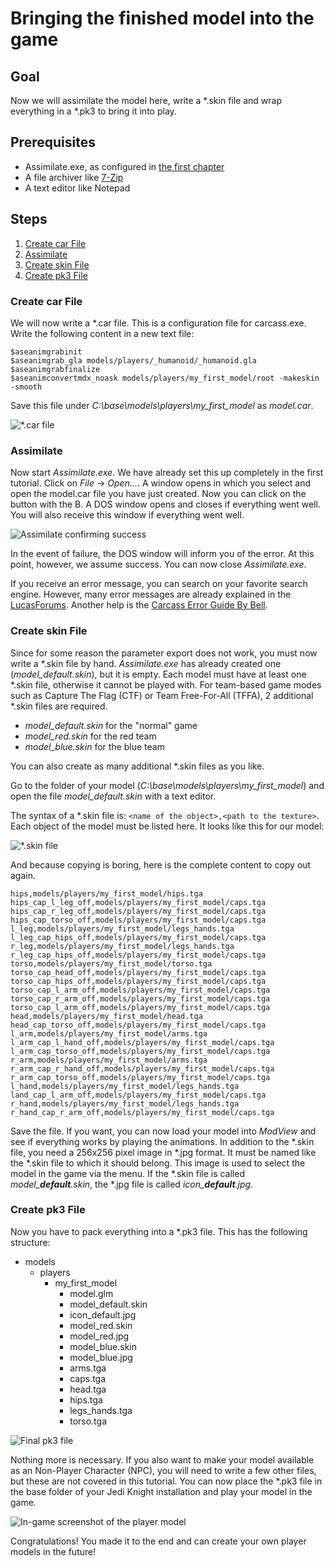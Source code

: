 # Bringing the finished model into the game

## Goal

Now we will assimilate the model here, write a \*.skin file and wrap everything in a \*.pk3 to bring it into play.

## Prerequisites

- Assimilate.exe, as configured in [the first chapter](work-environment-setup.md)
- A file archiver like [7-Zip](http://www.7-zip.org/)
- A text editor like Notepad

## Steps

1. [Create car File](#create-car-file)
2. [Assimilate](#assimilate)
3. [Create skin File](#create-skin-file)
4. [Create pk3 File](#create-pk3-file)

### Create car File

We will now write a \*.car file. This is a configuration file for carcass.exe. Write the following content in a new text file:

    $aseanimgrabinit
    $aseanimgrab_gla models/players/_humanoid/_humanoid.gla
    $aseanimgrabfinalize
    $aseanimconvertmdx_noask models/players/my_first_model/root -makeskin -smooth

Save this file under *C:\base\models\players\my_first_model* as *model.car*.

![\*.car file](car-file.png)

### Assimilate

Now start *Assimilate.exe*. We have already set this up completely in the first tutorial. Click on *File* -> *Open...*. A window opens in which you select and open the model.car file you have just created. Now you can click on the button with the B. A DOS window opens and closes if everything went well. You will also receive this window if everything went well.

![Assimilate confirming success](assimilate-info.png)

In the event of failure, the DOS window will inform you of the error. At this point, however, we assume success. You can now close *Assimilate.exe*.

If you receive an error message, you can search on your favorite search engine. However, many error messages are already explained in the [LucasForums](http://www.lucasforums.com/). Another help is the [Carcass Error Guide By Bell](http://psyko3d.50webs.com/tutorials/errorfaq.htm).

### Create skin File

Since for some reason the parameter export does not work, you must now write a \*.skin file by hand. *Assimilate.exe* has already created one (*model_default.skin*), but it is empty. Each model must have at least one \*.skin file, otherwise it cannot be played with. For team-based game modes such as Capture The Flag (CTF) or Team Free-For-All (TFFA), 2 additional \*.skin files are required.

- *model_default.skin* for the "normal" game
- *model_red.skin* for the red team
- *model_blue.skin* for the blue team

You can also create as many additional \*.skin files as you like.

Go to the folder of your model (*C:\base\models\players\my_first_model*) and open the file *model_default.skin* with a text editor.

The syntax of a *.skin file is: `<name of the object>,<path to the texture>`. Each object of the model must be listed here. It looks like this for our model:

![\*.skin file](skin-file.png)

And because copying is boring, here is the complete content to copy out again.

    hips,models/players/my_first_model/hips.tga
    hips_cap_l_leg_off,models/players/my_first_model/caps.tga
    hips_cap_r_leg_off,models/players/my_first_model/caps.tga
    hips_cap_torso_off,models/players/my_first_model/caps.tga
    l_leg,models/players/my_first_model/legs_hands.tga
    l_leg_cap_hips_off,models/players/my_first_model/caps.tga
    r_leg,models/players/my_first_model/legs_hands.tga
    r_leg_cap_hips_off,models/players/my_first_model/caps.tga
    torso,models/players/my_first_model/torso.tga
    torso_cap_head_off,models/players/my_first_model/caps.tga
    torso_cap_hips_off,models/players/my_first_model/caps.tga
    torso_cap_l_arm_off,models/players/my_first_model/caps.tga
    torso_cap_r_arm_off,models/players/my_first_model/caps.tga
    torso_cap_l_arm_off,models/players/my_first_model/caps.tga
    head,models/players/my_first_model/head.tga
    head_cap_torso_off,models/players/my_first_model/caps.tga
    l_arm,models/players/my_first_model/arms.tga
    l_arm_cap_l_hand_off,models/players/my_first_model/caps.tga
    l_arm_cap_torso_off,models/players/my_first_model/caps.tga
    r_arm,models/players/my_first_model/arms.tga
    r_arm_cap_r_hand_off,models/players/my_first_model/caps.tga
    r_arm_cap_torso_off,models/players/my_first_model/caps.tga
    l_hand,models/players/my_first_model/legs_hands.tga
    land_cap_l_arm_off,models/players/my_first_model/caps.tga
    r_hand,models/players/my_first_model/legs_hands.tga
    r_hand_cap_r_arm_off,models/players/my_first_model/caps.tga

Save the file. If you want, you can now load your model into *ModView* and see if everything works by playing the animations. In addition to the \*.skin file, you need a 256x256 pixel image in \*.jpg format. It must be named like the \*.skin file to which it should belong. This image is used to select the model in the game via the menu. If the \*.skin file is called *model_**default**.skin*, the \*.jpg file is called *icon_**default**.jpg*.

### Create pk3 File

Now you have to pack everything into a \*.pk3 file. This has the following structure:

- models
  - players
    - my_first_model
      - model.glm
      - model_default.skin
      - icon_default.jpg
      - model_red.skin
      - model_red.jpg
      - model_blue.skin
      - model_blue.jpg
      - arms.tga
      - caps.tga
      - head.tga
      - hips.tga
      - legs_hands.tga
      - torso.tga

![Final pk3 file](final-pk3.png)

Nothing more is necessary. If you also want to make your model available as an Non-Player Character (NPC), you will need to write a few other files, but these are not covered in this tutorial. You can now place the \*.pk3 file in the base folder of your Jedi Knight installation and play your model in the game.

![In-game screenshot of the player model](in-the-game.jpg)

Congratulations! You made it to the end and can create your own player models in the future!
